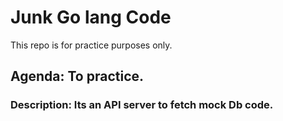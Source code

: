 # Junk Go lang Code
This repo is for practice purposes only.

## Agenda: To practice.

### Description: Its an API server to fetch mock Db code.